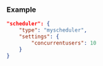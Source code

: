 ### Example

```json
"scheduler": {
    "type": "myscheduler",
    "settings": {
        "concurrentusers": 10
    }
}
```